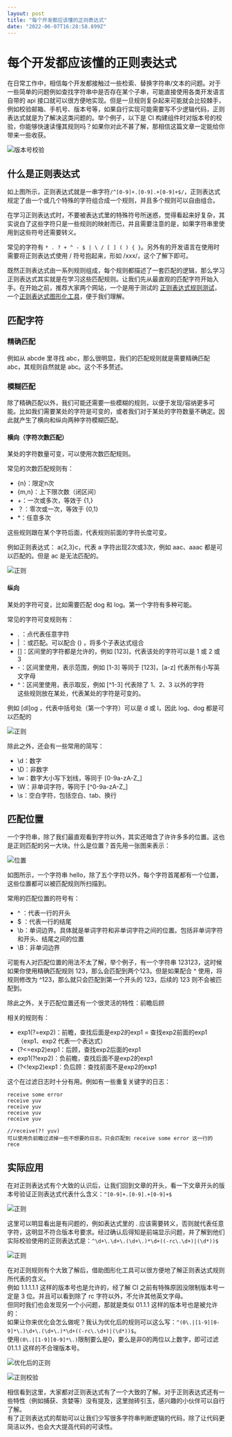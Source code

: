 ```yaml
---
layout: post
title: "每个开发都应该懂的正则表达式"
date: "2022-06-07T16:28:58.899Z"
---
```

每个开发都应该懂的正则表达式
==============

在日常工作中，相信每个开发都接触过一些检索、替换字符串/文本的问题。对于一些简单的问题例如查找字符串中是否存在某个子串，可能直接使用各类开发语言自带的 api 接口就可以很方便地实现。但是一旦规则复杂起来可能就会比较棘手，例如校验邮箱、手机号、版本号等，如果自行实现可能需要写不少逻辑代码，正则表达式就是为了解决这类问题的。举个例子，以下是 CI 构建组件时对版本号的校验，你能够快速读懂其规则吗？如果你对此不甚了解，那相信这篇文章一定能给你带来一些收获。

![版本号校验](https://img2022.cnblogs.com/blog/1751786/202206/1751786-20220607162137759-133720640.png)

什么是正则表达式
--------

如上图所示，正则表达式就是一串字符`/^[0-9]+.[0-9].+[0-9]+$/`，正则表达式规定了由一个或几个特殊的字符组合成一个规则，并且多个规则可以自由组合。

在学习正则表达式时，不要被表达式里的特殊符号所迷惑，觉得看起来好复杂，其实说白了这些字符只是一些规则的映射而已，并且需要注意的是，如果字符串里使用到这些符号还需要转义。

常见的字符有 `* . ? + ^ - $ | \ / [ ] ( ) { }`。另外有的开发语言在使用时需要将正则表达式使用 / 符号抱起来，形如 /xxx/，这个了解下即可。

既然正则表达式由一系列规则组成，每个规则都描述了一套匹配的逻辑，那么学习正则表达式其实就是在学习这些匹配规则。让我们先从最直观的匹配字符开始入手。在开始之前，推荐大家两个网站，一个是用于测试的 [正则表达式规则测试](https://tool.oschina.net/regex)，一个[正则表达式图形化工具](https://regexper.com/#)，便于我们理解。

匹配字符
----

### 精确匹配

例如从 abcde 里寻找 abc，那么很明显，我们的匹配规则就是需要精确匹配 abc，其规则自然就是 abc。这个不多赘述。

### 模糊匹配

除了精确匹配以外，我们可能还需要一些模糊的规则，以便于发现/容纳更多可能。比如我们需要某处的字符是可变的，或者我们对于某处的字符数量不确定。因此就产生了横向和纵向两种字符模糊匹配。

#### 横向（字符次数匹配）

某处的字符数量可变，可以使用次数匹配规则。

常见的次数匹配规则有：

*   {n}：限定n次
*   {m,n}：上下限次数（闭区间）
*   +：一次或多次，等效于 {1,}
*   ？：零次或一次，等效于 {0,1}
*   \*：任意多次

这些规则跟在某个字符后面，代表规则前面的字符长度可变。

例如正则表达式： a{2,3}c，代表 a 字符出现2次或3次，例如 aac、aaac 都是可以匹配的。但是 ac 是无法匹配的。

![正则](https://img2022.cnblogs.com/blog/1751786/202206/1751786-20220607162451369-1690426277.png)

#### 纵向

某处的字符可变，比如需要匹配 dog 和 log。第一个字符有多种可能。

常见的字符可变规则有：

*   . ：点代表任意字符
*   | ：或匹配。可以配合 () ，将多个子表达式组合
*   \[\]：区间里的字符都是允许的，例如 \[123\]，代表该处的字符可以是 1 或 2 或 3
*   \-：区间里使用，表示范围，例如 \[1-3\] 等同于 \[123\]，\[a-z\] 代表所有小写英文字母
*   ^：区间里使用，表示取反，例如 \[^1-3\] 代表除了 1、2、3 以外的字符  
    这些规则放在某处，代表某处的字符是可变的。

例如 \[dl\]og ，代表中括号处（第一个字符）可以是 d 或 l，因此 log、dog 都是可以匹配的

![正则](https://img2022.cnblogs.com/blog/1751786/202206/1751786-20220607162531592-966771931.png)

除此之外，还会有一些常用的简写：

*   \\d：数字
*   \\D：非数字
*   \\w：数字大小写下划线，等同于 \[0-9a-zA-Z\_\]​
*   \\W：非单词字符，等同于 \[^0-9a-zA-Z\_\]
*   \\s：空白字符，包括空白、tab、换行

匹配位置
----

一个字符串，除了我们最直观看到字符以外，其实还暗含了许许多多的位置。这也是正则匹配的另一大块。什么是位置？首先用一张图来表示：

![位置](https://img2022.cnblogs.com/blog/1751786/202206/1751786-20220607162626485-947049259.png)

如图所示，一个字符串 hello，除了五个字符以外，每个字符首尾都有一个位置，这些位置都可以被匹配规则所扫描到。

常用的匹配位置的符号有：

*   ^ ：代表一行的开头
*   $ ：代表一行的结尾
*   \\b：单词边界。具体就是单词字符和非单词字符之间的位置。包括非单词字符和开头、结尾之间的位置
*   \\B：非单词边界

可能有人对匹配位置的用法不太了解，举个例子，有一个字符串 123123，这时候如果你使用精确匹配规则 123，那么会匹配到两个123。但是如果配合 ^ 使用，将规则修改为 ^123，那么就只会匹配到第一个开头的 123，后续的 123 则不会被匹配到。

除此之外，关于匹配位置还有一个很灵活的特性：前瞻后顾

相关的规则有：

*   exp1(?=exp2)​：前瞻，查找后面是exp2的exp1 = 查找exp2前面的exp1​（exp1、exp2 代表一个表达式）
*   (?<=exp2)exp1：后顾，查找exp2后面的exp1​
*   exp1(?!exp2)：负前瞻，查找后面不是exp2的exp1​
*   (?<!exp2)exp1：负后顾：查找前面不是exp2的exp1​

这个在过滤日志时十分有用。例如有一些重复关键字的日志：

    receive some error
    receive yuv
    receive yuv
    receive yuv
    receive yuv
    
    //receive(?! yuv)
    可以使用负前瞻过滤掉一些不想要的日志。只会匹配到 receive some error 这一行的 rece
    

实际应用
----

在对正则表达式有个大致的认识后，让我们回到文章的开头，看一下文章开头的版本号验证正则表达式代表什么含义：`^[0-9]+.[0-9].+[0-9]+$`

![正则](https://img2022.cnblogs.com/blog/1751786/202206/1751786-20220607162758899-66629481.png)

这里可以明显看出是有问题的，例如表达式里的 . 应该需要转义，否则就代表任意字符，这明显不符合版本号要求。经过确认后得知是前端显示问题，并了解到他们实际校验使用的正则表达式是：`^\d+\.\d+\.(\d+\.)*\d+((-rc\.\d+)|(\d*))$`

![正则](https://img2022.cnblogs.com/blog/1751786/202206/1751786-20220607162831138-1197056065.png)

在对正则规则有个大致了解后，借助图形化工具可以很方便地了解正则表达式规则所代表的含义。  
例如 1.1.1.1.1 这样的版本号也是允许的，经了解 CI 之前有特殊原因没限制版本号一定是 3 位。并且可以看到除了 rc 字符以外，不允许其他英文字母。  
但同时我们也会发现另一个小问题，那就是类似 01.1.1 这样的版本号也是被允许的：  
如果让你来优化会怎么做呢？我认为优化后的规则可以这么写：`^(0\.|[1-9][0-9]*\.)\d+\.(\d+\.)*\d+((-rc\.\d+)|(\d*))$`。  
使用`(0\.|[1-9][0-9]*\.)`限制要么是0，要么是非0的两位以上数字，即可过滤 01.1.1 这样的不合理版本号。

![优化后的正则](https://img2022.cnblogs.com/blog/1751786/202206/1751786-20220607162925232-1750092847.png)

![正则校验](https://img2022.cnblogs.com/blog/1751786/202206/1751786-20220607162939541-23603090.png)

相信看到这里，大家都对正则表达式有了一个大致的了解。对于正则表达式还有一些特性（例如捕获、贪婪等）没有提及，这里抛砖引玉，感兴趣的小伙伴可以自行了解。  
有了正则表达式的帮助可以让我们少写很多字符串判断逻辑的代码，除了让代码更简洁以外，也会大大提高代码的可读性。